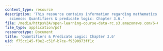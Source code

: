 ```yaml
---
content_type: resource
description: 'This resource contains information regarding mathematics for computer
  science: Quantifiers & predicate logic: Chapter 3.6.'
file: /media/https%3A/open-learning-course-data-rc.s3.amazonaws.com/6-042j-mathematics-for-computer-science-spring-2015/f75cc145f8e2c51fb7cef9390973ff1c_MIT6_042JS15_Session5.pdf
file_type: application/pdf
resourcetype: Document
title: 'Quantifiers & Predicate Logic: Chapter 3.6'
uid: f75cc145-f8e2-c51f-b7ce-f9390973ff1c
---
```

